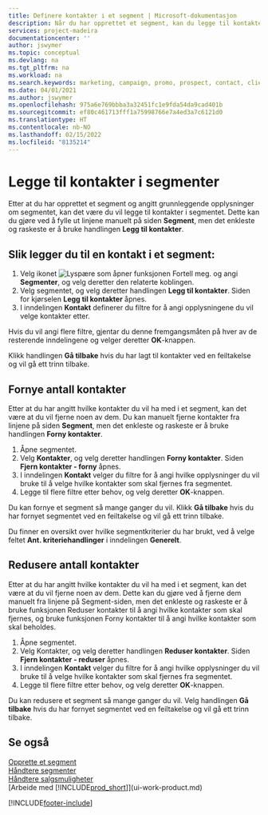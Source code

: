 ```yaml
---
title: Definere kontakter i et segment | Microsoft-dokumentasjon
description: Når du har opprettet et segment, kan du legge til kontakter i segmentet, for eksempel som en del av en markedsføringskampanje rettet mot bestemte kunder eller klienter.
services: project-madeira
documentationcenter: ''
author: jswymer
ms.topic: conceptual
ms.devlang: na
ms.tgt_pltfrm: na
ms.workload: na
ms.search.keywords: marketing, campaign, promo, prospect, contact, client, customer
ms.date: 04/01/2021
ms.author: jswymer
ms.openlocfilehash: 975a6e769bbba3a32451fc1e9fda54da9cad401b
ms.sourcegitcommit: ef80c461713fff1a75998766e7a4ed3a7c6121d0
ms.translationtype: HT
ms.contentlocale: nb-NO
ms.lasthandoff: 02/15/2022
ms.locfileid: "8135214"
---
```

# <a name="add-contacts-to-segments"></a>Legge til kontakter i segmenter
Etter at du har opprettet et segment og angitt grunnleggende opplysninger om segmentet, kan det være du vil legge til kontakter i segmentet. Dette kan du gjøre ved å fylle ut linjene manuelt på siden **Segment**, men det enkleste og raskeste er å bruke handlingen **Legg til kontakter**.

## <a name="to-add-a-contact-to-a-segment"></a>Slik legger du til en kontakt i et segment:
1. Velg ikonet ![Lyspære som åpner funksjonen Fortell meg.](media/ui-search/search_small.png "Fortell hva du vil gjøre") og angi **Segmenter**, og velg deretter den relaterte koblingen.  
2. Velg segmentet, og velg deretter handlingen **Legg til kontakter**. Siden for kjørselen **Legg til kontakter** åpnes.
3. I inndelingen **Kontakt** definerer du filtre for å angi opplysningene du vil velge kontakter etter.

Hvis du vil angi flere filtre, gjentar du denne fremgangsmåten på hver av de resterende inndelingene og velger deretter **OK**-knappen.

Klikk handlingen **Gå tilbake** hvis du har lagt til kontakter ved en feiltakelse og vil gå ett trinn tilbake.

## <a name="to-refine-the-number-of-contacts"></a>Fornye antall kontakter
Etter at du har angitt hvilke kontakter du vil ha med i et segment, kan det være at du vil fjerne noen av dem. Du kan manuelt fjerne kontakter fra linjene på siden **Segment**, men det enkleste og raskeste er å bruke handlingen **Forny kontakter**.

1. Åpne segmentet.
2. Velg **Kontakter**, og velg deretter handlingen **Forny kontakter**. Siden **Fjern kontakter - forny** åpnes.
3. I inndelingen **Kontakt** velger du filtre for å angi hvilke opplysninger du vil bruke til å velge hvilke kontakter som skal fjernes fra segmentet.
4. Legge til flere filtre etter behov, og velg deretter **OK**-knappen.

Du kan fornye et segment så mange ganger du vil. Klikk **Gå tilbake** hvis du har fornyet segmentet ved en feiltakelse og vil gå ett trinn tilbake.

Du finner en oversikt over hvilke segmentkriterier du har brukt, ved å velge feltet **Ant. kriteriehandlinger** i inndelingen **Generelt**.

## <a name="to-reduce-the-number-of-contacts"></a>Redusere antall kontakter
Etter at du har angitt hvilke kontakter du vil ha med i et segment, kan det være at du vil fjerne noen av dem. Dette kan du gjøre ved å fjerne dem manuelt fra linjene på Segment-siden, men det enkleste og raskeste er å bruke funksjonen Reduser kontakter til å angi hvilke kontakter som skal fjernes, og bruke funksjonen Forny kontakter til å angi hvilke kontakter som skal beholdes.

1. Åpne segmentet.
2. Velg Kontakter, og velg deretter handlingen **Reduser kontakter**. Siden **Fjern kontakter - reduser** åpnes.
3. I inndelingen **Kontakt** velger du filtre for å angi hvilke opplysninger du vil bruke til å velge hvilke kontakter som skal fjernes fra segmentet.
4. Legge til flere filtre etter behov, og velg deretter **OK**-knappen.

Du kan redusere et segment så mange ganger du vil. Velg handlingen **Gå tilbake** hvis du har fornyet segmentet ved en feiltakelse og vil gå ett trinn tilbake.

## <a name="see-also"></a>Se også
[Opprette et segment](marketing-how-create-segment.md)   
[Håndtere segmenter](marketing-segments.md)  
[Håndtere salgsmuligheter](marketing-manage-sales-opportunities.md)  
[Arbeide med [!INCLUDE[prod_short](includes/prod_short.md)]](ui-work-product.md)  


[!INCLUDE[footer-include](includes/footer-banner.md)]